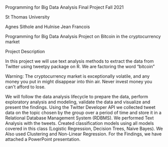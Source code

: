 Programming for Big Data Analysis Final Project Fall 2021

St Thomas University

Agnes Sithole and Hulnise Jean Francois

Programming for Big Data Analysis Project on Bitcoin in the cryptocurrency market

Project Description

In this project we will use text analysis methods to extract the data from Twitter using tweetpy package on R. We are factoring the word “bitcoin”

Warning: The cryptocurrency market is exceptionally volatile, and any money you put in might disappear into thin air. Never invest money you can't afford to lose.

We will follow the data analysis lifecycle to prepare the data, perform exploratory analysis and modeling, validate the data and visualize and present the findings.
Using the Twitter Developer API we collected tweet data on the topic chosen by the group over a period of time and store it in a Relational Database Management System (RDBMS). We performed Text Analysis with the tweets.
Created classification models using all models covered in this class (Logistic Regression, Decision Trees, Naive Bayes). We Also used Clustering and Non-Linear Regression.
For the Findings, we have attached a PowerPoint presentation.
